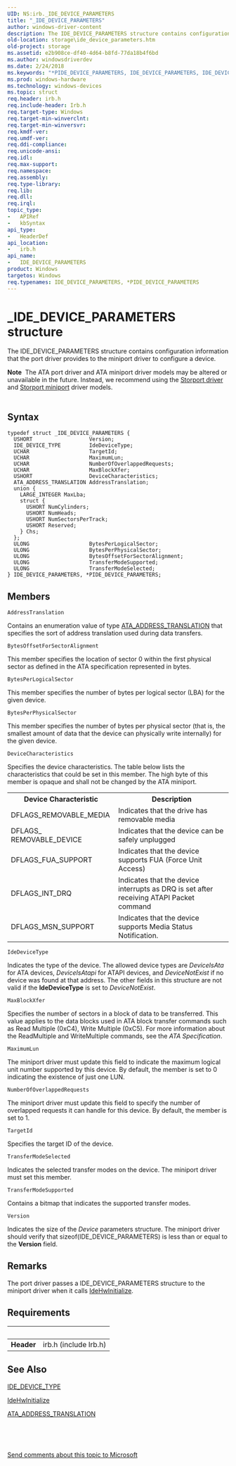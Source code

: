 ```yaml
---
UID: NS:irb._IDE_DEVICE_PARAMETERS
title: "_IDE_DEVICE_PARAMETERS"
author: windows-driver-content
description: The IDE_DEVICE_PARAMETERS structure contains configuration information that the port driver provides to the miniport driver to configure a device.Note  The ATA port driver and ATA miniport driver models may be altered or unavailable in the future.
old-location: storage\ide_device_parameters.htm
old-project: storage
ms.assetid: e2b908ce-df40-4d64-b8fd-77da18b4f6bd
ms.author: windowsdriverdev
ms.date: 2/24/2018
ms.keywords: "*PIDE_DEVICE_PARAMETERS, IDE_DEVICE_PARAMETERS, IDE_DEVICE_PARAMETERS structure [Storage Devices], PIDE_DEVICE_PARAMETERS, PIDE_DEVICE_PARAMETERS structure pointer [Storage Devices], _IDE_DEVICE_PARAMETERS, irb/IDE_DEVICE_PARAMETERS, irb/PIDE_DEVICE_PARAMETERS, storage.ide_device_parameters, structs-ATA_6cc8412c-2ce1-4261-91db-bc986a6836ff.xml"
ms.prod: windows-hardware
ms.technology: windows-devices
ms.topic: struct
req.header: irb.h
req.include-header: Irb.h
req.target-type: Windows
req.target-min-winverclnt: 
req.target-min-winversvr: 
req.kmdf-ver: 
req.umdf-ver: 
req.ddi-compliance: 
req.unicode-ansi: 
req.idl: 
req.max-support: 
req.namespace: 
req.assembly: 
req.type-library: 
req.lib: 
req.dll: 
req.irql: 
topic_type:
-	APIRef
-	kbSyntax
api_type:
-	HeaderDef
api_location:
-	irb.h
api_name:
-	IDE_DEVICE_PARAMETERS
product: Windows
targetos: Windows
req.typenames: IDE_DEVICE_PARAMETERS, *PIDE_DEVICE_PARAMETERS
---
```


# _IDE_DEVICE_PARAMETERS structure
The IDE_DEVICE_PARAMETERS structure contains configuration information that the port driver provides to the miniport driver to configure a device.
<div class="alert"><b>Note</b>  The ATA port driver and ATA miniport driver models may be altered or unavailable in the future. Instead, we recommend using the <a href="https://msdn.microsoft.com/en-us/windows/hardware/drivers/storage/storport-driver">Storport driver</a> and <a href="https://msdn.microsoft.com/en-us/windows/hardware/drivers/storage/storport-miniport-drivers">Storport miniport</a> driver models.</div><div> </div>

## Syntax
````
typedef struct _IDE_DEVICE_PARAMETERS {
  USHORT                  Version;
  IDE_DEVICE_TYPE         IdeDeviceType;
  UCHAR                   TargetId;
  UCHAR                   MaximumLun;
  UCHAR                   NumberOfOverlappedRequests;
  UCHAR                   MaxBlockXfer;
  USHORT                  DeviceCharacteristics;
  ATA_ADDRESS_TRANSLATION AddressTranslation;
  union {
    LARGE_INTEGER MaxLba;
    struct {
      USHORT NumCylinders;
      USHORT NumHeads;
      USHORT NumSectorsPerTrack;
      USHORT Reserved;
    } Chs;
  };
  ULONG                   BytesPerLogicalSector;
  ULONG                   BytesPerPhysicalSector;
  ULONG                   BytesOffsetForSectorAlignment;
  ULONG                   TransferModeSupported;
  ULONG                   TransferModeSelected;
} IDE_DEVICE_PARAMETERS, *PIDE_DEVICE_PARAMETERS;
````

## Members


`AddressTranslation`

Contains an enumeration value of type <a href="..\irb\ne-irb-ata_address_translation.md">ATA_ADDRESS_TRANSLATION</a> that specifies the sort of address translation used during data transfers.

`BytesOffsetForSectorAlignment`

This member specifies the location of sector 0 within the first physical sector as defined in the ATA specification represented in bytes.

`BytesPerLogicalSector`

This member specifies the number of bytes per logical sector (LBA) for the given device.

`BytesPerPhysicalSector`

This member specifies the number of bytes per physical sector (that is, the smallest amount of data that the device can physically write internally) for the given device.

`DeviceCharacteristics`

Specifies the device characteristics. The table below lists the characteristics that could be set in this member. The high byte of this member is opaque and shall not be changed by the ATA miniport.

<table>
<tr>
<th>Device Characteristic</th>
<th>Description</th>
</tr>
<tr>
<td>
DFLAGS_REMOVABLE_MEDIA

</td>
<td>
Indicates that the drive has removable media

</td>
</tr>
<tr>
<td>
DFLAGS_ REMOVABLE_DEVICE

</td>
<td>
Indicates that the device can be safely unplugged

</td>
</tr>
<tr>
<td>
DFLAGS_FUA_SUPPORT

</td>
<td>
Indicates that the device supports FUA (Force Unit Access)

</td>
</tr>
<tr>
<td>
DFLAGS_INT_DRQ

</td>
<td>
Indicates that the device interrupts as DRQ is set after receiving ATAPI Packet command

</td>
</tr>
<tr>
<td>
DFLAGS_MSN_SUPPORT

</td>
<td>
Indicates that the device supports Media Status Notification.

</td>
</tr>
</table>

`IdeDeviceType`

Indicates the type of the device. The allowed device types are <i>DeviceIsAta</i> for ATA devices, <i>DeviceIsAtapi</i> for ATAPI devices, and <i>DeviceNotExist</i> if no device was found at that address. The other fields in this structure are not valid if the <b>IdeDeviceType</b> is set to <i>DeviceNotExist</i>.

`MaxBlockXfer`

Specifies the number of sectors in a block of data to be transferred. This value applies to the data blocks used in ATA block transfer commands such as Read Multiple (0xC4), Write Multiple (0xC5). For more information about the ReadMultiple and WriteMultiple commands, see the <i>ATA Specification</i>.

`MaximumLun`

The miniport driver must update this field to indicate the maximum logical unit number supported by this device. By default, the member is set to 0 indicating the existence of just one LUN.

`NumberOfOverlappedRequests`

The miniport driver must update this field to specify the number of overlapped requests it can handle for this device. By default, the member is set to 1.

`TargetId`

Specifies the target ID of the device.

`TransferModeSelected`

Indicates the selected transfer modes on the device. The miniport driver must set this member.

`TransferModeSupported`

Contains a bitmap that indicates the supported transfer modes.

`Version`

Indicates the size of the <i>Device</i> parameters structure. The miniport driver should verify that sizeof(IDE_DEVICE_PARAMETERS) is less than or equal to the <b>Version</b> field.

## Remarks
The port driver passes a IDE_DEVICE_PARAMETERS structure to the miniport driver when it calls <a href="https://msdn.microsoft.com/library/windows/hardware/ff557467">IdeHwInitialize</a>.

## Requirements
| &nbsp; | &nbsp; |
| ---- |:---- |
| **Header** | irb.h (include Irb.h) |

## See Also

<a href="..\irb\ne-irb-ide_device_type.md">IDE_DEVICE_TYPE</a>



<a href="https://msdn.microsoft.com/library/windows/hardware/ff557467">IdeHwInitialize</a>



<a href="..\irb\ne-irb-ata_address_translation.md">ATA_ADDRESS_TRANSLATION</a>



 

 

<a href="mailto:wsddocfb@microsoft.com?subject=Documentation%20feedback [storage\storage]:%20IDE_DEVICE_PARAMETERS structure%20 RELEASE:%20(2/24/2018)&amp;body=%0A%0APRIVACY STATEMENT%0A%0AWe use your feedback to improve the documentation. We don't use your email address for any other purpose, and we'll remove your email address from our system after the issue that you're reporting is fixed. While we're working to fix this issue, we might send you an email message to ask for more info. Later, we might also send you an email message to let you know that we've addressed your feedback.%0A%0AFor more info about Microsoft's privacy policy, see http://privacy.microsoft.com/en-us/default.aspx." title="Send comments about this topic to Microsoft">Send comments about this topic to Microsoft</a>